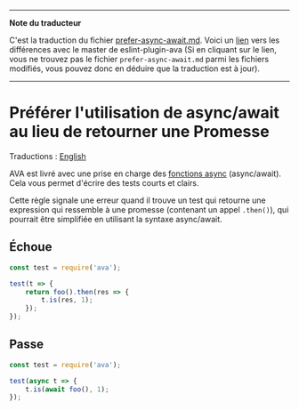 ___
**Note du traducteur**

C'est la traduction du fichier [prefer-async-await.md](https://github.com/avajs/eslint-plugin-ava/blob/master/docs/rules/prefer-async-await.md). Voici un [lien](https://github.com/avajs/eslint-plugin-ava/compare/7542453058c30ebbc79c7bfeb689492fce226d8f...main#diff-7d767b0886e0705701069153a1c4015b) vers les différences avec le master de eslint-plugin-ava (Si en cliquant sur le lien, vous ne trouvez pas le fichier `prefer-async-await.md` parmi les fichiers modifiés, vous pouvez donc en déduire que la traduction est à jour).
___
# Préférer l'utilisation de async/await au lieu de retourner une Promesse

Traductions : [English](https://github.com/avajs/eslint-plugin-ava/blob/master/docs/rules/prefer-async-await.md)

AVA est livré avec une prise en charge des [fonctions async](http://www.2ality.com/2016/02/async-functions.html) (async/await). Cela vous permet d'écrire des tests courts et clairs.

Cette règle signale une erreur quand il trouve un test qui retourne une expression qui ressemble à une promesse (contenant un appel `.then()`), qui pourrait être simplifiée en utilisant la syntaxe async/await.


## Échoue

```js
const test = require('ava');

test(t => {
	return foo().then(res => {
		t.is(res, 1);
	});
});
```


## Passe

```js
const test = require('ava');

test(async t => {
	t.is(await foo(), 1);
});
```
